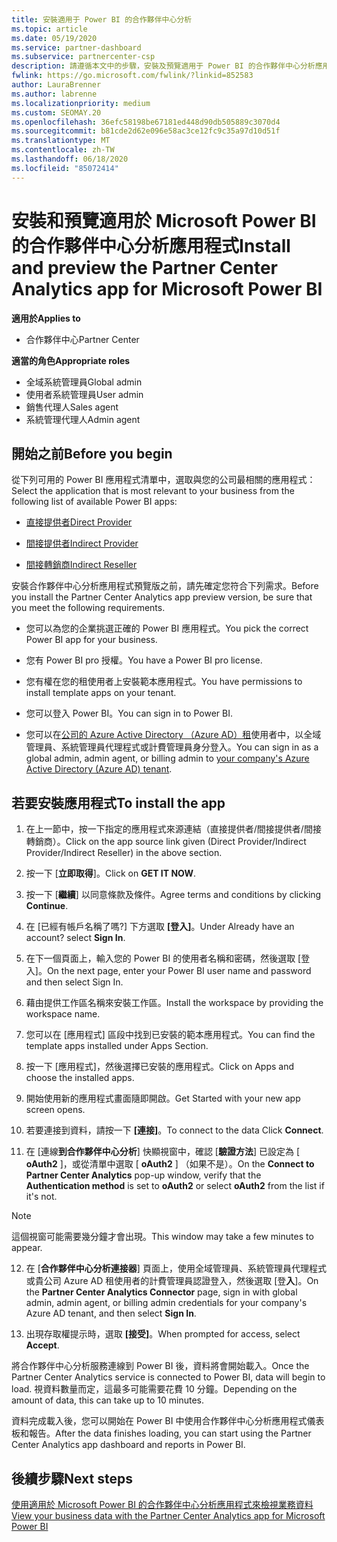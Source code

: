 ```yaml
---
title: 安裝適用于 Power BI 的合作夥伴中心分析
ms.topic: article
ms.date: 05/19/2020
ms.service: partner-dashboard
ms.subservice: partnercenter-csp
description: 請遵循本文中的步驟，安裝及預覽適用于 Power BI 的合作夥伴中心分析應用程式（適用于 CSP 中的直接合作夥伴）。
fwlink: https://go.microsoft.com/fwlink/?linkid=852583
author: LauraBrenner
ms.author: labrenne
ms.localizationpriority: medium
ms.custom: SEOMAY.20
ms.openlocfilehash: 36efc58198be67181ed448d90db505889c3070d4
ms.sourcegitcommit: b81cde2d62e096e58ac3ce12fc9c35a97d10d51f
ms.translationtype: MT
ms.contentlocale: zh-TW
ms.lasthandoff: 06/18/2020
ms.locfileid: "85072414"
---
```

# <a name="install-and-preview-the-partner-center-analytics-app-for-microsoft-power-bi"></a><span data-ttu-id="01695-103">安裝和預覽適用於 Microsoft Power BI 的合作夥伴中心分析應用程式</span><span class="sxs-lookup"><span data-stu-id="01695-103">Install and preview the Partner Center Analytics app for Microsoft Power BI</span></span>

<span data-ttu-id="01695-104">**適用於**</span><span class="sxs-lookup"><span data-stu-id="01695-104">**Applies to**</span></span>

- <span data-ttu-id="01695-105">合作夥伴中心</span><span class="sxs-lookup"><span data-stu-id="01695-105">Partner Center</span></span>

<span data-ttu-id="01695-106">**適當的角色**</span><span class="sxs-lookup"><span data-stu-id="01695-106">**Appropriate roles**</span></span>
-   <span data-ttu-id="01695-107">全域系統管理員</span><span class="sxs-lookup"><span data-stu-id="01695-107">Global admin</span></span>
-   <span data-ttu-id="01695-108">使用者系統管理員</span><span class="sxs-lookup"><span data-stu-id="01695-108">User admin</span></span>
-   <span data-ttu-id="01695-109">銷售代理人</span><span class="sxs-lookup"><span data-stu-id="01695-109">Sales agent</span></span>
-   <span data-ttu-id="01695-110">系統管理代理人</span><span class="sxs-lookup"><span data-stu-id="01695-110">Admin agent</span></span>

## <a name="before-you-begin"></a><span data-ttu-id="01695-111">開始之前</span><span class="sxs-lookup"><span data-stu-id="01695-111">Before you begin</span></span>

<span data-ttu-id="01695-112">從下列可用的 Power BI 應用程式清單中，選取與您的公司最相關的應用程式：</span><span class="sxs-lookup"><span data-stu-id="01695-112">Select the application that is most relevant to your business from the following list of available Power BI apps:</span></span>
- [<span data-ttu-id="01695-113">直接提供者</span><span class="sxs-lookup"><span data-stu-id="01695-113">Direct Provider</span></span>](https://appsource.microsoft.com/en-us/product/power-bi/partnercenteranalytics.direct_provider_partner_analytics)

- [<span data-ttu-id="01695-114">間接提供者</span><span class="sxs-lookup"><span data-stu-id="01695-114">Indirect Provider</span></span>](https://appsource.microsoft.com/en-us/product/power-bi/partnercenteranalytics.indirect_provider_partner_analytics)

- [<span data-ttu-id="01695-115">間接轉銷商</span><span class="sxs-lookup"><span data-stu-id="01695-115">Indirect Reseller</span></span>](https://appsource.microsoft.com/en-us/product/power-bi/partnercenteranalytics.indirect_reseller_partner_analytics)

<span data-ttu-id="01695-116">安裝合作夥伴中心分析應用程式預覽版之前，請先確定您符合下列需求。</span><span class="sxs-lookup"><span data-stu-id="01695-116">Before you install the Partner Center Analytics app preview version, be sure that you meet the following requirements.</span></span>

- <span data-ttu-id="01695-117">您可以為您的企業挑選正確的 Power BI 應用程式。</span><span class="sxs-lookup"><span data-stu-id="01695-117">You pick the correct Power BI app for your business.</span></span>

- <span data-ttu-id="01695-118">您有 Power BI pro 授權。</span><span class="sxs-lookup"><span data-stu-id="01695-118">You have a Power BI pro license.</span></span>

- <span data-ttu-id="01695-119">您有權在您的租使用者上安裝範本應用程式。</span><span class="sxs-lookup"><span data-stu-id="01695-119">You have permissions to install template apps on your tenant.</span></span>

- <span data-ttu-id="01695-120">您可以登入 Power BI。</span><span class="sxs-lookup"><span data-stu-id="01695-120">You can sign in to Power BI.</span></span>

- <span data-ttu-id="01695-121">您可以在[公司的 Azure Active Directory （Azure AD）租](azure-active-directory-tenants-and-partner-center.md)使用者中，以全域管理員、系統管理員代理程式或計費管理員身分登入。</span><span class="sxs-lookup"><span data-stu-id="01695-121">You can sign in as a global admin, admin agent, or billing admin to [your company's Azure Active Directory (Azure AD) tenant](azure-active-directory-tenants-and-partner-center.md).</span></span>

## <a name="to-install-the-app"></a><span data-ttu-id="01695-122">若要安裝應用程式</span><span class="sxs-lookup"><span data-stu-id="01695-122">To install the app</span></span>

1. <span data-ttu-id="01695-123">在上一節中，按一下指定的應用程式來源連結（直接提供者/間接提供者/間接轉銷商）。</span><span class="sxs-lookup"><span data-stu-id="01695-123">Click on the app source link given (Direct Provider/Indirect Provider/Indirect Reseller) in the above section.</span></span>

2. <span data-ttu-id="01695-124">按一下 [**立即取得**]。</span><span class="sxs-lookup"><span data-stu-id="01695-124">Click on **GET IT NOW**.</span></span> 

3. <span data-ttu-id="01695-125">按一下 [**繼續**] 以同意條款及條件。</span><span class="sxs-lookup"><span data-stu-id="01695-125">Agree terms and conditions by clicking **Continue**.</span></span>

4. <span data-ttu-id="01695-126">在 \[已經有帳戶名稱了嗎?\] 下方選取 **\[登入\]**。</span><span class="sxs-lookup"><span data-stu-id="01695-126">Under Already have an account? select **Sign In**.</span></span>

5. <span data-ttu-id="01695-127">在下一個頁面上，輸入您的 Power BI 的使用者名稱和密碼，然後選取 \[登入\]。</span><span class="sxs-lookup"><span data-stu-id="01695-127">On the next page, enter your Power BI user name and password and then select Sign In.</span></span>

6. <span data-ttu-id="01695-128">藉由提供工作區名稱來安裝工作區。</span><span class="sxs-lookup"><span data-stu-id="01695-128">Install the workspace by providing the workspace name.</span></span>

7. <span data-ttu-id="01695-129">您可以在 [應用程式] 區段中找到已安裝的範本應用程式。</span><span class="sxs-lookup"><span data-stu-id="01695-129">You can find the template apps installed under Apps Section.</span></span>

8. <span data-ttu-id="01695-130">按一下 [應用程式]，然後選擇已安裝的應用程式。</span><span class="sxs-lookup"><span data-stu-id="01695-130">Click on Apps and choose the installed apps.</span></span>

9. <span data-ttu-id="01695-131">開始使用新的應用程式畫面隨即開啟。</span><span class="sxs-lookup"><span data-stu-id="01695-131">Get Started with your new app screen opens.</span></span>

10. <span data-ttu-id="01695-132">若要連接到資料，請按一下 **[連接]**。</span><span class="sxs-lookup"><span data-stu-id="01695-132">To connect to the data Click **Connect**.</span></span>

11. <span data-ttu-id="01695-133">在 [連線**到合作夥伴中心分析**] 快顯視窗中，確認 [**驗證方法**] 已設定為 [ **oAuth2** ]，或從清單中選取 [ **oAuth2** ] （如果不是）。</span><span class="sxs-lookup"><span data-stu-id="01695-133">On the **Connect to Partner Center Analytics** pop-up window, verify that the **Authentication method** is set to **oAuth2** or select **oAuth2** from the list if it's not.</span></span> 

> [!NOTE]  
>  <span data-ttu-id="01695-134">這個視窗可能需要幾分鐘才會出現。</span><span class="sxs-lookup"><span data-stu-id="01695-134">This window may take a few minutes to appear.</span></span>

12. <span data-ttu-id="01695-135">在 [**合作夥伴中心分析連接器**] 頁面上，使用全域管理員、系統管理員代理程式或貴公司 Azure AD 租使用者的計費管理員認證登入，然後選取 [登**入**]。</span><span class="sxs-lookup"><span data-stu-id="01695-135">On the **Partner Center Analytics Connector** page, sign in with global admin, admin agent, or billing admin credentials for your company's Azure AD tenant, and then select **Sign In**.</span></span>
 
13. <span data-ttu-id="01695-136">出現存取權提示時，選取 **\[接受\]**。</span><span class="sxs-lookup"><span data-stu-id="01695-136">When prompted for access, select **Accept**.</span></span> 

<span data-ttu-id="01695-137">將合作夥伴中心分析服務連線到 Power BI 後，資料將會開始載入。</span><span class="sxs-lookup"><span data-stu-id="01695-137">Once the Partner Center Analytics service is connected to Power BI, data will begin to load.</span></span> <span data-ttu-id="01695-138">視資料數量而定，這最多可能需要花費 10 分鐘。</span><span class="sxs-lookup"><span data-stu-id="01695-138">Depending on the amount of data, this can take up to 10 minutes.</span></span> 

<span data-ttu-id="01695-139">資料完成載入後，您可以開始在 Power BI 中使用合作夥伴中心分析應用程式儀表板和報告。</span><span class="sxs-lookup"><span data-stu-id="01695-139">After the data finishes loading, you can start using the Partner Center Analytics app dashboard and reports in Power BI.</span></span>

## <a name="next-steps"></a><span data-ttu-id="01695-140">後續步驟</span><span class="sxs-lookup"><span data-stu-id="01695-140">Next steps</span></span>

[<span data-ttu-id="01695-141">使用適用於 Microsoft Power BI 的合作夥伴中心分析應用程式來檢視業務資料</span><span class="sxs-lookup"><span data-stu-id="01695-141">View your business data with the Partner Center Analytics app for Microsoft Power BI</span></span>](power-bi-app-for-direct-partners-use.md)
